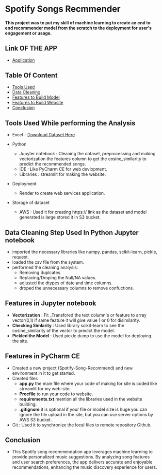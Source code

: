 # Spotify Songs Recmmender


#### This project was to put my skill of machine learning to create an end to end recommender model from the scratch to the deployment for user's engagement or usage.


## Link OF THE APP 
- [Application](https://spotify-song-recommender-urpu.onrender.com/)

## Table Of Content 
- [Tools Used](#tools-used-while-performing-the-analysis)
- [Data Cleaning](#data-cleaning-step-used-in-python-jupyter-notebook)
- [Features to Build Model](#features-in-jupyter-notebook)
- [Features to Build Website](#features-in-pycharm-ce)
- [Conclusion](#conclusion)

## Tools Used While performing the Analysis
- Excel - [Download Dataset Here](https://drive.google.com/file/d/1kXe41SVJ_6XPKp2KI_M_7Q_AfY_JV4aD/view?usp=sharing)
- Python
  - Jupyter notebook : Cleaning the dataset, preprocessing and making vectorization the features column to get the cosine_similarity to predict the recommended songs.
  - IDE : Like PyCharm CE for web devlopment.
  - Libraries : streamlit for making the website.
- Deployment    
  -  Render to create web services application. 

- Storage of dataset
  - AWS : Used it for creating https:// link as the dataset and model generated is large stored it in S3 bucket.


## Data Cleaning Step Used In Python Jupyter notebook
- imported the necessary libraries like numpy, pandas, scikit-learn, pickle, request.
- loaded the csv file from the system.
- performed the cleaning analysis:
  - Removing duplcates.
  - Replacing/Droping the Null/NA values.
  - adjusted the dtypes of date and time columns.
  - droped the unnecessary columns to remove confuctions.
    
## Features in Jupyter notebook
- **Vectorization** : Fit _Transfored the text column's or feature to array vector(0,1) if same feature it will give value 1 or 0 for disimilarity.
- **Checking Simlarity** : Used library scikit-learn to see the cosine_similarity of the vector to predict the model.
- **Pickled the Model** : Used pickle.dump to use the model for deploying the site.

## Features in PyCharm CE
- Created a new project (Spotify-Song-Recommend) and new environment in it to get started.
- Created files 
  - **app.py** the main file where your code of making for site is coded like streamlit for my web-site.
  - **Procfile** to run your code to website.
  - **requirements.txt** mention all the libraries used in the website building.
  - **.gitignore** it is optional if your file or model size is huge you can ignore the file upload in the site, but you can use server options by AWS S3 bucket.
- Git : Used it to synchronize the local files to remote repository Github.

## Conclusion
- This Spotify song recommendation app leverages machine learning to provide personalized music suggestions. By analyzing song features and user search preferences, the app delivers accurate and enjoyable recommendations, enhancing the music discovery experience for users.








  
